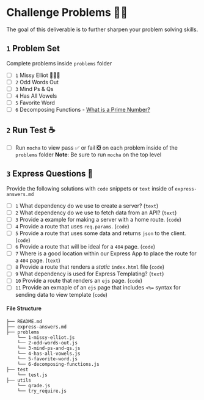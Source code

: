 # Challenge Problems 🥷🏽

The goal of this deliverable is to further sharpen your problem solving skills.

## `1` Problem Set

Complete problems inside `problems` folder
- [ ] `1` Missy Elliot 🧑🏾‍🎤
- [ ] `2` Odd Words Out
- [ ] `3` Mind Ps & Qs
- [ ] `4` Has All Vowels
- [ ] `5` Favorite Word
- [ ] `6` Decomposing Functions - [What is a Prime Number?](https://youtu.be/1xHbTDuXB5o)

## `2` Run Test ☕️
- [ ] Run `mocha` to view pass ✅ or fail ❎ on each problem inside of the `problems` folder
**Note**: Be sure to run `mocha` on the top level


## `3` Express Questions 🚝

Provide the following solutions with `code` snippets or `text` inside of `express-answers.md`

- [ ] `1` What dependency do we use to create a server? (`text`)
- [ ] `2` What dependency do we use to fetch data from an API? (`text`)
- [ ] `3` Provide a example for making a server with a home route. (`code`)
- [ ] `4` Provide a route that uses `req.params`. (`code`)
- [ ] `5` Provide a route that uses some data and returns `json` to the client. (`code`)
- [ ] `6` Provide a route that will be ideal for a `404` page. (`code`)
- [ ] `7` Where is a good location within our Express App to place the route for a `404` page. (`text`)
- [ ] `8` Provide a route that renders a *static* `index.html` file (`code`)
- [ ] `9` What dependency is used for Express Templating? (`text`)
- [ ] `10` Provide a route that renders an `ejs` page. (`code`)
- [ ] `11` Provide an exmaple of an `ejs` page that includes `<%=` syntax for sending data to view template (`code`)

#### File Structure
```text
├── README.md
├── express-answers.md
├── problems
    └── 1-missy-elliot.js
    └── 2-odd-words-out.js
    └── 3-mind-ps-and-qs.js
    └── 4-has-all-vowels.js
    └── 5-favorite-word.js
    └── 6-decomposing-functions.js
├── test
    └── test.js
├── utils
    └── grade.js
    └── try_require.js   
```

